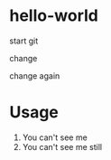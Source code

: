 # hello-world
start git


change


change again

# Usage
1. You can't see me
2. You can't see me still

